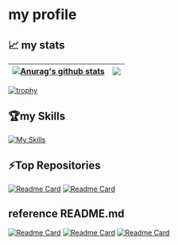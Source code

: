 # my profile


## 📈 my stats

| <a href="https://github.com/anuraghazra/github-readme-stats"><img align="center" src="https://github-readme-stats-fork.vercel.app/api?username=TT-RR&show_icons=true&include_all_commits=true&theme=buefy&hide_border=true" alt="Anurag's github stats" /></a> | <a href="https://github.com/anuraghazra/github-readme-stats"><img align="center" src="https://github-readme-stats-fork.vercel.app/api/top-langs/?username=TT-RR&layout=compact&theme=buefy&hide_border=true" /></a> |
| ------------- | ------------- |

[![trophy](https://github-profile-trophy.vercel.app/?username=TT-RR&theme=chalk)](https://github.com/ryo-ma/github-profile-trophy)


## 🏆my Skills 
[![My Skills](https://skillicons.dev/icons?i=jquery,c,cs,html,css,bootstrap,github,go,androidstudio,dart,flutter,firebase&perline=6)](https://skillicons.dev)


## ⚡Top Repositories
[![Readme Card](https://github-readme-stats-fork.vercel.app/api/pin/?username=TT-RR&repo=supporterz-hackthon-vol10)](https://github.com/TT-RR/supporterz-hackthon-vol10)
[![Readme Card](https://github-readme-stats-fork.vercel.app/api/pin/?username=TT-RR&repo=todo_app)](https://github.com/TT-RR/todo_app)


## reference README.md
[![Readme Card](https://github-readme-stats.vercel.app/api/pin/?username=anuraghazra&repo=github-readme-stats&theme=buefy)](https://github.com/anuraghazra/github-readme-stats)
[![Readme Card](https://github-readme-stats-fork.vercel.app/api/pin/?username=ryo-ma&repo=github-profile-trophy&theme=buefy)](https://github.com/ryo-ma/github-profile-trophy)
[![Readme Card](https://github-readme-stats-fork.vercel.app/api/pin/?username=tandpfun&repo=skill-icons)](https://github.com/tandpfun/skill-icons)
